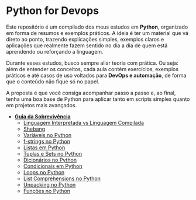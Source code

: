 # Python for Devops

Este repositório é um compilado dos meus estudos em **Python**, organizado em forma de resumos e exemplos práticos.
A ideia é ter um material que vá direto ao ponto, trazendo explicações simples, exemplos claros e aplicações que realmente fazem sentido no dia a dia de quem está aprendendo ou reforçando a linguagem.

Durante esses estudos, busco sempre aliar teoria com prática. Ou seja: além de entender os conceitos, cada aula contém exercícios, exemplos práticos e até casos de uso voltados para **DevOps e automação**, de forma que o conteúdo não fique só no papel.

A proposta é que você consiga acompanhar passo a passo e, ao final, tenha uma boa base de Python para aplicar tanto em scripts simples quanto em projetos mais avançados.

- **[Guia da Sobrevivência](guia-de-sobrevivencia/README.md)**
    - [Linguagem Interpretada vs Linguagem Compilada](guia-de-sobrevivencia/README.md#linguagem-interpretada-vs-linguagem-compilada)
    - [Shebang](guia-de-sobrevivencia/README.md#shebang)
    - [Variáveis no Python](guia-de-sobrevivencia/README.md#variáveis-no-python)
    - [f-strings no Python](guia-de-sobrevivencia/README.md#f-strings-no-python)
    - [Listas em Python](guia-de-sobrevivencia/README.md#listas-em-python)
    - [Tuplas e Sets no Python](guia-de-sobrevivencia/README.md#tuplas-e-sets-no-python)
    - [Dicionários no Python](guia-de-sobrevivencia/README.md#dicionários-no-python)
    - [Condicionais em Python](guia-de-sobrevivencia/README.md#condicionais-em-python)
    - [Loops no Python](guia-de-sobrevivencia/README.md#loops-no-python)
    - [List Comprehensions no Python](#list-comprehensions-no-python)
    - [Unpacking no Python](guia-de-sobrevivencia/README.md#unpacking-no-python)
    - [Funções no Python](guia-de-sobrevivencia/README.md#funções-no-python) 